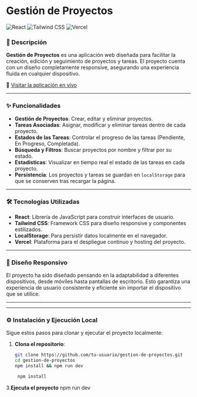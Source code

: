# Gestión de Proyectos

![React](https://img.shields.io/badge/React-v18.2.0-blue.svg)
![Tailwind CSS](https://img.shields.io/badge/TailwindCSS-v3.2.0-blueviolet.svg)
![Vercel](https://img.shields.io/badge/Deployed%20on-Vercel-black.svg)

### 📝 Descripción
**Gestión de Proyectos** es una aplicación web diseñada para facilitar la creación, edición y seguimiento de proyectos y tareas. El proyecto cuenta con un diseño completamente responsive, asegurando una experiencia fluida en cualquier dispositivo.

🚀 [Visitar la aplicación en vivo](https://gestion-de-proyectos-six.vercel.app)

---

### ✨ Funcionalidades
- **Gestión de Proyectos**: Crear, editar y eliminar proyectos.
- **Tareas Asociadas**: Asignar, modificar y eliminar tareas dentro de cada proyecto.
- **Estados de las Tareas**: Controlar el progreso de las tareas (Pendiente, En Progreso, Completada).
- **Búsqueda y Filtros**: Buscar proyectos por nombre y filtrar por su estado.
- **Estadísticas**: Visualizar en tiempo real el estado de las tareas en cada proyecto.
- **Persistencia**: Los proyectos y tareas se guardan en `localStorage` para que se conserven tras recargar la página.

---

### 🛠️ Tecnologías Utilizadas
- **React**: Librería de JavaScript para construir interfaces de usuario.
- **Tailwind CSS**: Framework CSS para diseño responsive y componentes estilizados.
- **LocalStorage**: Para persistir datos localmente en el navegador.
- **Vercel**: Plataforma para el despliegue continuo y hosting del proyecto.

---

### 📱 Diseño Responsivo
El proyecto ha sido diseñado pensando en la adaptabilidad a diferentes dispositivos, desde móviles hasta pantallas de escritorio. Esto garantiza una experiencia de usuario consistente y eficiente sin importar el dispositivo que se utilice.

---
---

### ⚙️ Instalación y Ejecución Local
Sigue estos pasos para clonar y ejecutar el proyecto localmente:

1. **Clona el repositorio**:
   ```bash
   git clone https://github.com/tu-usuario/gestion-de-proyectos.git
   cd gestion-de-proyectos
   npm install && npm run dev

    npm install
3.**Ejecuta el proyecto**
    npm run dev

    


